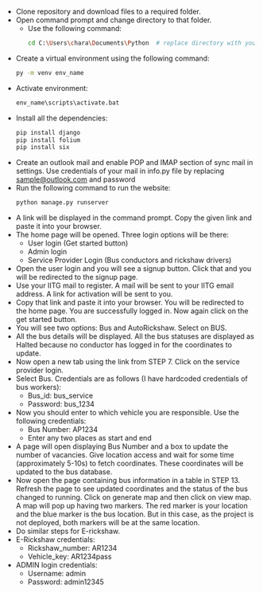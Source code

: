 - Clone repository and download files to a required folder.
- Open command prompt and change directory to that folder.
  - Use the following command:
    ```bash
    cd C:\Users\chara\Documents\Python  # replace directory with your directory
    ```
- Create a virtual environment using the following command:
    ```bash
    py -m venv env_name
    ```
- Activate environment:
    ```bash
    env_name\scripts\activate.bat
    ```
- Install all the dependencies:
    ```bash
    pip install django
    pip install folium
    pip install six
    ```
- Create an outlook mail and enable POP and IMAP section of sync mail in settings. Use credentials of your mail in info.py file by replacing sample@outlook.com and password
- Run the following command to run the website:
    ```bash
    python manage.py runserver
    ```
- A link will be displayed in the command prompt. Copy the given link and paste it into your browser.
- The home page will be opened. Three login options will be there:
  - User login (Get started button)
  - Admin login
  - Service Provider Login (Bus conductors and rickshaw drivers)
- Open the user login and you will see a signup button. Click that and you will be redirected to the signup page.
- Use your IITG mail to register. A mail will be sent to your IITG email address. A link for activation will be sent to you.
- Copy that link and paste it into your browser. You will be redirected to the home page. You are successfully logged in. Now again click on the get started button.
- You will see two options: Bus and AutoRickshaw. Select on BUS.
- All the bus details will be displayed. All the bus statuses are displayed as Halted because no conductor has logged in for the coordinates to update.
- Now open a new tab using the link from STEP 7. Click on the service provider login.
- Select Bus. Credentials are as follows (I have hardcoded credentials of bus workers):
  - Bus_id: bus_service
  - Password: bus_1234
- Now you should enter to which vehicle you are responsible. Use the following credentials:
  - Bus Number: AP1234
  - Enter any two places as start and end
- A page will open displaying Bus Number and a box to update the number of vacancies. Give location access and wait for some time (approximately 5-10s) to fetch coordinates. These coordinates will be updated to the bus database.
- Now open the page containing bus information in a table in STEP 13. Refresh the page to see updated coordinates and the status of the bus changed to running. Click on generate map and then click on view map. A map will pop up having two markers. The red marker is your location and the blue marker is the bus location. But in this case, as the project is not deployed, both markers will be at the same location.
- Do similar steps for E-rickshaw.
- E-Rickshaw credentials:
  - Rickshaw_number: AR1234
  - Vehicle_key: AR1234pass
- ADMIN login credentials:
  - Username: admin
  - Password: admin12345


